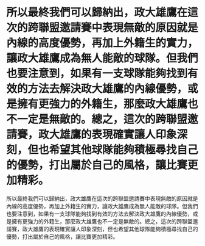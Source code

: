 #  所以最終我們可以歸納出，政大雄鷹在這次的跨聯盟邀請賽中表現無敵的原因就是內線的高度優勢，再加上外籍生的實力，讓政大雄鷹成為無人能敵的球隊。但我們也要注意到，如果有一支球隊能夠找到有效的方法去解決政大雄鷹的內線優勢，或是擁有更強力的外籍生，那麼政大雄鷹也不一定是無敵的。總之，這次的跨聯盟邀請賽，政大雄鷹的表現確實讓人印象深刻，但也希望其他球隊能夠積極尋找自己的優勢，打出屬於自己的風格，讓比賽更加精彩。 
  所以最終我們可以歸納出，政大雄鷹在這次的跨聯盟邀請賽中表現無敵的原因就是內線的高度優勢，再加上外籍生的實力，讓政大雄鷹成為無人能敵的球隊。但我們也要注意到，如果有一支球隊能夠找到有效的方法去解決政大雄鷹的內線優勢，或是擁有更強力的外籍生，那麼政大雄鷹也不一定是無敵的。總之，這次的跨聯盟邀請賽，政大雄鷹的表現確實讓人印象深刻，但也希望其他球隊能夠積極尋找自己的優勢，打出屬於自己的風格，讓比賽更加精彩。
